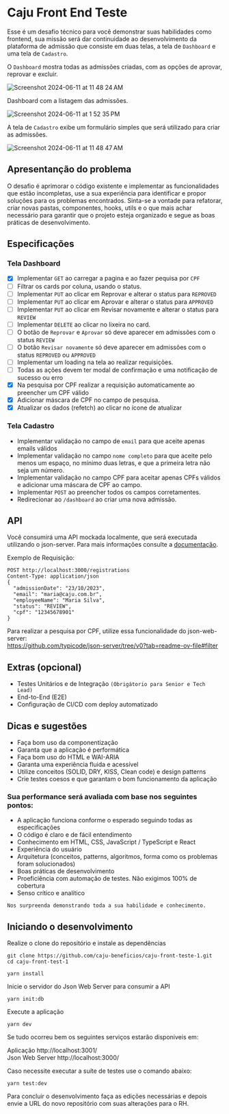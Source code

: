 # Caju Front End Teste

Esse é um desafio técnico para você demonstrar suas habilidades como frontend, sua missão será dar continuidade ao desenvolvimento da plataforma de admissão que consiste em duas telas, a tela de `Dashboard` e uma tela de `Cadastro`.

O `Dashboard` mostra todas as admissões criadas, com as opções de aprovar, reprovar e excluir.

![Screenshot 2024-06-11 at 11 48 24 AM](https://github.com/caju-beneficios/caju-front-teste-1/assets/31169925/fedeff5c-a0d3-4df1-aebd-1f2d25c56a48)

Dashboard com a listagem das admissões.

![Screenshot 2024-06-11 at 1 52 35 PM](https://github.com/caju-beneficios/caju-front-teste-1/assets/31169925/3b002341-454b-4b24-82cb-6390656b56cc)

A tela de `Cadastro` exibe um formulário simples que será utilizado para criar as admissões.

![Screenshot 2024-06-11 at 11 48 47 AM](https://github.com/caju-beneficios/caju-front-teste-1/assets/31169925/bbbb211c-165f-40e5-b2af-61adafd61398)

## Apresentanção do problema

O desafio é aprimorar o código existente e implementar as funcionalidades que estão incompletas, use a sua experiência para identificar e propor soluções para os problemas encontrados.
Sinta-se a vontade para refatorar, criar novas pastas, componentes, hooks, utils e o que mais achar necessário para garantir que o projeto esteja organizado e segue as boas práticas de desenvolvimento.

## Especificações

### Tela Dashboard

- [x] Implementar `GET` ao carregar a pagina e ao fazer pequisa por `CPF`
- [ ] Filtrar os cards por coluna, usando o status.
- [ ] Implementar `PUT` ao clicar em Reprovar e alterar o status para `REPROVED`
- [ ] Implementar `PUT` ao clicar em Aprovar e alterar o status para `APPROVED`
- [ ] Implementar `PUT` ao clicar em Revisar novamente e alterar o status para `REVIEW`
- [ ] Implementar `DELETE` ao clicar no lixeira no card.
- [ ] O botão de `Reprovar` e `Aprovar` só deve aparecer em admissões com o status `REVIEW`
- [ ] O botão `Revisar novamente` só deve aparecer em admissões com o status `REPROVED` ou `APPROVED`
- [ ] Implementar um loading na tela ao realizar requisições.
- [ ] Todas as ações devem ter modal de confirmação e uma notificação de sucesso ou erro
- [x] Na pesquisa por CPF realizar a requisição automaticamente ao preencher um CPF válido
- [x] Adicionar máscara de CPF no campo de pesquisa.
- [x] Atualizar os dados (refetch) ao clicar no ícone de atualizar

### Tela Cadastro

- Implementar validação no campo de `email` para que aceite apenas emails válidos
- Implementar validação no campo `nome completo` para que aceite pelo menos um espaço, no mínimo duas letras, e que a primeira letra não seja um número.
- Implementar validação no campo CPF para aceitar apenas CPFs válidos e adicionar uma máscara de CPF ao campo.
- Implementar `POST` ao preencher todos os campos corretamentes.
- Redirecionar ao `/dashboard` ao criar uma nova admissão.

## API

Você consumirá uma API mockada localmente, que será executada utilizando o json-server. Para mais informações consulte a [documentação](https://github.com/typicode/json-server/).

Exemplo de Requisição:

```
POST http://localhost:3000/registrations
Content-Type: application/json
{
  "admissionDate": "23/10/2023",
  "email": "maria@caju.com.br",
  "employeeName": "Maria Silva",
  "status": "REVIEW",
  "cpf": "12345678901"
}
```

Para realizar a pesquisa por CPF, utilize essa funcionalidade do json-web-server:
<br/>
https://github.com/typicode/json-server/tree/v0?tab=readme-ov-file#filter

## Extras (opcional)

- Testes Unitários e de Integração `(Obrigátorio para Senior e Tech Lead)`
- End-to-End (E2E)
- Configuração de CI/CD com deploy automatizado

## Dicas e sugestões

- Faça bom uso da componentização
- Garanta que a aplicação é performática
- Faça bom uso do HTML e WAI-ARIA
- Garanta uma experiência fluida e acessível
- Utilize conceitos (SOLID, DRY, KISS, Clean code) e design patterns
- Crie testes coesos e que garantam o bom funcionamento da aplicação

### Sua performance será avaliada com base nos seguintes pontos:

- A aplicação funciona conforme o esperado seguindo todas as especificações
- O código é claro e de fácil entendimento
- Conhecimento em HTML, CSS, JavaScript / TypeScript e React
- Experiência do usuário
- Arquitetura (conceitos, patterns, algoritmos, forma como os problemas foram solucionados)
- Boas práticas de desenvolvimento
- Proeficiência com automação de testes. Não exigimos 100% de cobertura
- Senso crítico e analítico

`Nos surpreenda demonstrando toda a sua habilidade e conhecimento.`

## Iniciando o desenvolvimento

Realize o clone do repositório e instale as dependências

```shell
git clone https://github.com/caju-beneficios/caju-front-teste-1.git
cd caju-front-test-1
```

```shell
yarn install
```

Inicie o servidor do Json Web Server para consumir a API

```shell
yarn init:db
```

Execute a aplicação

```shell
yarn dev
```

Se tudo ocorreu bem os seguintes serviços estarão disponiveis em:
<br/>

Aplicação http://localhost:3001/
<br/>
Json Web Server http://localhost:3000/

Caso necessite executar a suíte de testes use o comando abaixo:

```shell
yarn test:dev
```

Para concluir o desenvolvimento faça as edições necessárias e depois envie a URL do novo repositório com suas alterações para o RH.
